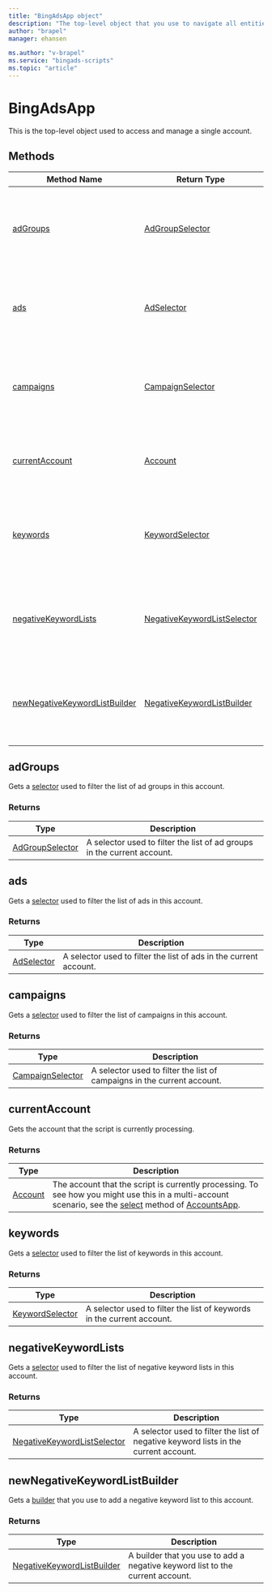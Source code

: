 ```yaml
---
title: "BingAdsApp object"
description: "The top-level object that you use to navigate all entities in a single account."
author: "brapel"
manager: ehansen

ms.author: "v-brapel"
ms.service: "bingads-scripts"
ms.topic: "article"
---
```


# BingAdsApp

This is the top-level object used to access and manage a single account.

## Methods

|Method Name|Return Type|Description|
|-|-|-
[adGroups](#adgroups)|[AdGroupSelector](./AdGroupSelector.md)|Gets a [selector](../concepts/selectors.md) used to filter the list of ad groups in this account.
[ads](#ads)|[AdSelector](./AdSelector.md)|Gets a [selector](../concepts/selectors.md) used to filter the list of ads in this account.
[campaigns](#campaigns)|[CampaignSelector](./CampaignSelector.md)|Gets a selector used to filter the list of campaigns in this account.
[currentAccount](#currentaccount)|[Account](./Account.md)|Gets the account that the script is currently processing.
[keywords](#keywords)|[KeywordSelector](./KeywordSelector.md)|Gets a selector used to filter the list of keywords in this account.
[negativeKeywordLists](#negativekeywordlists)|[NegativeKeywordListSelector](./NegativeKeywordListSelector.md)|Gets a selector used to filter the list of negative keyword lists in this account.
[newNegativeKeywordListBuilder](#newnegativekeywordlistbuilder)|[NegativeKeywordListBuilder](./NegativeKeywordListBuilder.md)|Gets a builder that you use to add a negative keyword list to this account.

<!--
[getExecutionInfo](#getexecutioninfo)|[ExecutionInfo](./ExecutionInfo)|Returns information about the environment in which the script is currently executing.
-->


## <a name="adgroups"></a>adGroups

Gets a [selector](../concepts/selectors.md) used to filter the list of ad groups in this account. 

### Returns

|Type|Description|
|-|-
[AdGroupSelector](./AdGroupSelector.md)|A selector used to filter the list of ad groups in the current account.


## <a name="ads"></a>ads

Gets a [selector](../concepts/selectors.md) used to filter the list of ads in this account. 

### Returns

|Type|Description|
|-|-
[AdSelector](./AdSelector.md)|A selector used to filter the list of ads in the current account.


## <a name="campaigns"></a>campaigns

Gets a [selector](../concepts/selectors.md) used to filter the list of campaigns in this account. 

### Returns

|Type|Description|
|-|-
[CampaignSelector](./CampaignSelector.md)|A selector used to filter the list of campaigns in the current account.


## <a name="currentaccount"></a>currentAccount

Gets the account that the script is currently processing.

### Returns

|Type|Description|
|-|-
[Account](./Account.md)|The account that the script is currently processing. To see how you might use this in a multi-account scenario, see the [select](AccountsApp.md#select-bingadsaccount-account-) method of [AccountsApp](AccountsApp).


<!--
## <a name="getexecutioninfo"></a>getExecutionInfo
Returns information about the environment in which the script is currently executing.

### Returns:
|Type|Description|
|-|-
[ExecutionInfo](./ExecutionInfo)|Information about the environment in which the script is currently executing.
-->


## <a name="keywords"></a>keywords

Gets a [selector](../concepts/selectors.md) used to filter the list of keywords in this account.

### Returns

|Type|Description|
|-|-
[KeywordSelector](./KeywordSelector.md)|A selector used to filter the list of keywords in the current account.



## <a name="negativekeywordlists"></a>negativeKeywordLists

Gets a [selector](../concepts/selectors.md) used to filter the list of negative keyword lists in this account. 

### Returns

|Type|Description|
|-|-
[NegativeKeywordListSelector](./NegativeKeywordListSelector.md)|A selector used to filter the list of negative keyword lists in the current account.



## <a name="newnegativekeywordlistbuilder"></a>newNegativeKeywordListBuilder

Gets a [builder](../concepts/builders.md) that you use to add a negative keyword list to this account. 

### Returns

|Type|Description|
|-|-
[NegativeKeywordListBuilder](./NegativeKeywordListBuilder.md)|A builder that you use to add a negative keyword list to the current account.

